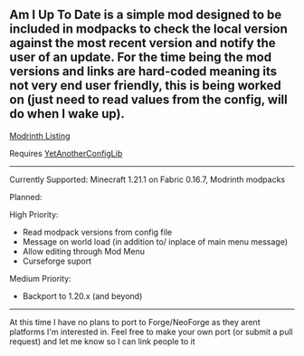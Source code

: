 Am I Up To Date is a simple mod designed to be included in modpacks to check the local version against the most recent version and notify the user of an update. For the time being the mod versions and links are hard-coded meaning its not very end user friendly, this is being worked on (just need to read values from the config, will do when I wake up).
---------------------------------------------------------------------------------------------------------------------------------------------------------------------------------------------------------------------------------------------

[Modrinth Listing](https://modrinth.com/project/aiutd)

Requires [YetAnotherConfigLib](https://github.com/isXander/YetAnotherConfigLib)

---------------------------------------------------------------------------------------------------------------------------------------------------------------------------------------------------------------------------------------------

Currently Supported:
Minecraft 1.21.1 on Fabric 0.16.7, Modrinth modpacks

Planned:

High Priority:
* Read modpack versions from config file
* Message on world load (in addition to/ inplace of main menu message)
* Allow editing through Mod Menu
* Curseforge suport

Medium Priority:
* Backport to 1.20.x (and beyond)
---------------------------------------------------------------------------------------------------------------------------------------------------------------------------------------------------------------------------------------------

At this time I have no plans to port to Forge/NeoForge as they arent platforms I'm interested in. Feel free to make your own port (or submit a pull request) and let me know so I can link people to it
